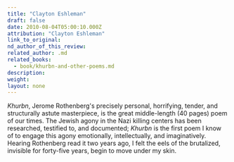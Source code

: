 ```yaml
---
title: "Clayton Eshleman"
draft: false
date: 2010-08-04T05:00:10.000Z
attribution: "Clayton Eshleman"
link_to_original:
nd_author_of_this_review:
related_author: .md
related_books:
  - book/khurbn-and-other-poems.md
description:
weight:
layout: none
---
```

*Khurbn*, Jerome Rothenberg's precisely personal, horrifying, tender, and structurally astute masterpiece, is the great middle-length (40 pages) poem of our times. The Jewish agony in the Nazi killing centers has been researched, testified to, and documented; *Khurbn* is the first poem I know of to engage this agony emotionally, intellectually, and imaginatively. Hearing Rothenberg read it two years ago, I felt the eels of the brutalized, invisible for forty-five years, begin to move under my skin.

